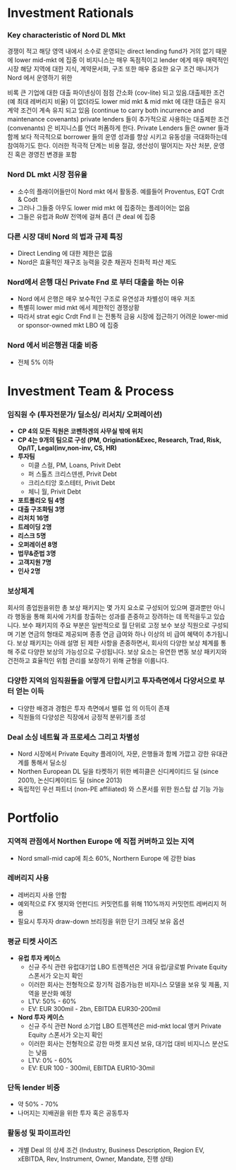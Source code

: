 # Investment Rationals

### Key characteristic of Nord DL Mkt

경쟁이 적고 해당 영역 내에서 소수로 운영되는 direct lending fund가 거의 없기 때문에 lower mid-mkt 에 집중
이 비지니스는 매우 독점적이고 lender 에게 매우 매력적인 시장
해당 지역에 대한 지식, 계약문서화, 구조 또한 매우 중요한 요구 조건 매니저가 Nord 에서 운영하기 위한

비록 큰 기업에 대한 대출 파이넨싱이 점점 간소화 (cov-lite) 되고 있음.대출제한 조건 (예 최대 레버리지 비율) 이 없더라도
lower mid mkt & mid mkt 에 대한 대출은 유지계약 조건이 계속 유지 되고 있음 (continue to carry both incurrence and maintenance covenants)
private lenders 들이 추가적으로 사용하는 대출제한 조건 (convenants) 은 비지니스를 언더 퍼폼하게 한다. 
Private Lenders 들은 owner 들과 함께 보다 적극적으로 borrower 들의 운영 성과를 향상 시키고 유동성을 극대화하는데 참여하기도 한다.
이러한 적극적 단계는 비용 절감, 생산성이 떨어지는 자산 처분, 운영진 혹은 경영진 변경을 포함

### Nord DL mkt 시장 점유율
- 소수의 플래이어들만이 Nord mkt 에서 활동중. 예를들어 Proventus, EQT Crdt & Codt
- 그러나 그들중 아무도 lower mid mkt 에 집중하는 플레이어는 없음
- 그들은 유럽과 RoW 전역에 걸쳐 좀더 큰 deal 에 집중

### 다른 시장 대비 Nord 의 법과 규제 특징
- Direct Lending 에 대한 제한은 없음 
- Nord은 효율적인 재구조 능력을 갖춘 채권자 친화적 파산 제도

### Nord에서 은행 대신 Private Fnd 로 부터 대출을 하는 이유
- Nord 에서 은행은 매우 보수적인 구조로 유연성과 차별성이 매우 저조
- 특별히 lower mid mkt 에서 제한적인 경쟁상황
- 따라서 strat egic Crdt Fnd II 는 전통적 금융 시장에 접근하기 어려운 lower-mid or sponsor-owned mkt LBO 에 집중

### Nord 에서 비은행권 대출 비중
- 전체 5% 이하

# Investment Team & Process

### 임직원 수 (투자전문가/ 딜소싱/ 리서치/ 오퍼레이션)
- **CP 4의 모든 직원은 코펜하겐의 사무실 밖에 위치**
- **CP 4는 9개의 팀으로 구성 (PM, Origination&Exec, Research, Trad, Risk, Op/IT, Legal(inv,non-inv, CS, HR)**
- **투자팀**
    - 미클 스컬, PM, Loans, Privit Debt
    - 퍼 스톨츠 크리스덴센, Privit Debt
    - 크리스티앙 호스테터, Privit Debt
    - 체니 월, Privit Debt
- **포트폴리오 팀 4명**
- **대출 구조화팀 3명**
- **리처치 16명**
- **트레이딩 2명**
- **리스크 5명**
- **오퍼레이션 8명**
- **법무&준법 3명**
- **고객지원 7명**
- **인사 2명**

### 보상체계
회사의 종업원을위한 총 보상 패키지는 몇 가지 요소로 구성되어 있으며 결과뿐만 아니라 행동을 통해 회사에 가치를 창출하는 성과를 존중하고 장려하는 데 목적을두고 있습니다. 
보수 패키지의 주요 부분은 일반적으로 월 단위로 고정 보수 보상 직원으로 구성되며 기본 연금의 형태로 제공되며 종종 연금 급여와 하나 이상의 비 급여 혜택이 추가됩니다. 
보상 패키지는 아래 설명 된 제한 사항을 존중하면서, 회사의 다양한 보상 체계를 통해 주로 다양한 보상의 가능성으로 구성됩니다. 
보상 요소는 유연한 변동 보상 패키지와 건전하고 효율적인 위험 관리를 보장하기 위해 균형을 이룹니다.

### 다양한 지역의 임직원들을 어떻게 단합시키고 투자측면에서 다양서으로 부터 얻는 이득
- 다양한 배경과 경험은 투자 측면에서 밸류 업 의 이득이 존재
- 직원들의 다양성은 직장에서 긍정적 분위기를 조성

### Deal 소싱 네트웤 과 프로세스 그리고 차별성
- Nord 시장에서 Private Equity 플레이어, 자문, 은행들과 함께 가깝고 강한 유대관계를 통해서 딜소싱
- Northen European DL 딜을 타켓하기 위한 베히클은 신디케이티드 딜 (since 2001), 논신디케이티드 딜 (since 2013)
- 독립적인 우선 파트너 (non-PE affiliated) 와 스폰서를 위한 원스탑 샵 기능 가능

# Portfolio

### 지역적 관점에서 Northen Europe 에 직접 커버하고 있는 지역
- Nord small-mid cap에 최소 60%, Northern Europe 에 강한 bias

### 레버리지 사용
- 레버리지 사용 안함
- 예외적으로 FX 헷지와 언펀디드 커밋먼트를 위해 110%까지 커밋먼트 레버리지 허용
- 필요시 투자자 draw-down 브리징을 위한 단기 크레딧 보유 옵션

### 평균 티켓 사이즈
- **유럽 투자 케이스**
    - 신규 주식 관련 유럽대기업 LBO 트렌젝션은 거대 유럽/글로벌 Private Equity 스폰서가 오는지 확인
    - 이러한 회사는 전형적으로 장기적 검증가능한 비지니스 모델을 보유 및 제품, 지역을 분산화 예정
    - LTV: 50% - 60% 
    - EV: EUR 300mil - 2bn, EBITDA EUR30-200mil
 - **Nord 투자 케이스**
    - 신규 주식 관련 Nord 소기업 LBO 트렌젝션은 mid-mkt local 앵커 Private Equity 스폰서가 오는지 확인
    - 이러한 회사는 전형적으로 강한 마켓 포지션 보유, 대기업 대비 비지니스 분산도는 낮음
    - LTV: 0% - 60%
    - EV: EUR 100 - 300mil, EBITDA EUR10-30mil
    
### 단독 lender 비중
- 약 50% - 70% 
- 나머지는 지배권을 위한 투자 혹은 공동투자

### 활동성 및 파이프라인
- 개별 Deal 의 상세 조건 (Industry, Business Description, Region EV, xEBITDA, Rev, Instrument, Owner, Mandate, 진행 상태)
    

    

